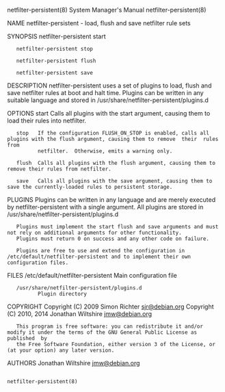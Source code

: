 netfilter-persistent(8)                                       System Manager's Manual                                      netfilter-persistent(8)

NAME
       netfilter-persistent - load, flush and save netfilter rule sets

SYNOPSIS
       netfilter-persistent start

       netfilter-persistent stop

       netfilter-persistent flush

       netfilter-persistent save

DESCRIPTION
       netfilter-persistent  uses  a  set of plugins to load, flush and save netfilter rules at boot and halt time.  Plugins can be written in any
       suitable language and stored in /usr/share/netfilter-persistent/plugins.d

OPTIONS
       start  Calls all plugins with the start argument, causing them to load their rules into netfilter.

       stop   If the configuration FLUSH_ON_STOP is enabled, calls all plugins with the flush argument, causing them to remove  their  rules  from
              netfilter.  Otherwise, emits a warning only.

       flush  Calls all plugins with the flush argument, causing them to remove their rules from netfilter.

       save   Calls all plugins with the save argument, causing them to save the currently-loaded rules to persistent storage.

PLUGINS
       Plugins  can  be written in any language and are merely executed by netfilter-persistent with a single argument.  All plugins are stored in
       /usr/share/netfilter-persistent/plugins.d

       Plugins must implement the start flush and save arguments and must not rely on additional arguments for other functionality.
       Plugins must return 0 on success and any other code on failure.

       Plugins are free to use and extend the configuration in /etc/default/netfilter-persistent and to implement their own configuration files.

FILES
       /etc/default/netfilter-persistent
              Main configuration file

       /usr/share/netfilter-persistent/plugins.d
              Plugin directory

COPYRIGHT
       Copyright (C) 2009 Simon Richter <sjr@debian.org>
       Copyright (C) 2010, 2014 Jonathan Wiltshire <jmw@debian.org>

       This program is free software: you can redistribute it and/or modify it under the terms of the GNU General Public License as  published  by
       the Free Software Foundation, either version 3 of the License, or (at your option) any later version.

AUTHORS
       Jonathan Wiltshire <jmw@debian.org>

                                                                                                                           netfilter-persistent(8)
